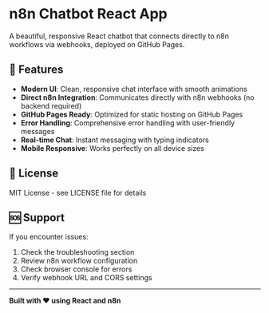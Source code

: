 # n8n Chatbot React App

A beautiful, responsive React chatbot that connects directly to n8n workflows via webhooks, deployed on GitHub Pages.

## 🚀 Features

- **Modern UI**: Clean, responsive chat interface with smooth animations
- **Direct n8n Integration**: Communicates directly with n8n webhooks (no backend required)
- **GitHub Pages Ready**: Optimized for static hosting on GitHub Pages
- **Error Handling**: Comprehensive error handling with user-friendly messages
- **Real-time Chat**: Instant messaging with typing indicators
- **Mobile Responsive**: Works perfectly on all device sizes

## 📄 License

MIT License - see LICENSE file for details

## 🆘 Support

If you encounter issues:

1. Check the troubleshooting section
2. Review n8n workflow configuration
3. Check browser console for errors
4. Verify webhook URL and CORS settings

---

**Built with ❤️ using React and n8n**
